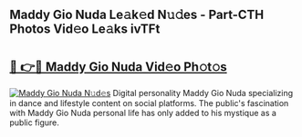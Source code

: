 ## Maddy Gio Nuda Le𝚊k𝚎d N𝚞𝚍es - Part-CTH Photos Vid𝚎o Le𝚊ks ivTFt

# <h2><a href="http://fbfz54c.evod.top/?m=Maddy+Gio+Nuda">🔗 👉🔴 Maddy Gio Nuda Vid𝚎o Ph𝚘t𝚘s</a></h2>

[![Maddy Gio Nuda N𝚞d𝚎s](https://i.imgur.com/8V9OHl7.gif)](http://fbfz54c.evod.top/?m=Maddy+Gio+Nuda)
Digital personality Maddy Gio Nuda specializing in dance and lifestyle content on social platforms. The public's fascination with Maddy Gio Nuda personal life has only added to his mystique as a public figure. 
